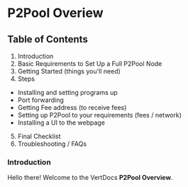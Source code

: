 # P2Pool Overiew


## Table of Contents
1. Introduction
2. Basic Requirements to Set Up a Full P2Pool Node
3. Getting Started (things you'll need)
4. Steps
  * Installing and setting programs up
  * Port forwarding
  * Getting Fee address (to receive fees)
  * Setting up P2Pool to your requirements (fees / network)
  * Installing a UI to the webpage
5. Final Checklist
6. Troubleshooting / FAQs

### Introduction
Hello there! Welcome to the VertDocs **P2Pool Overview**.
